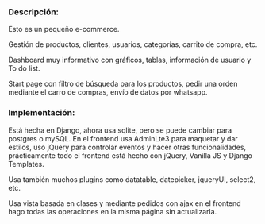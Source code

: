 ### **Descripción:**

Esto es un pequeño e-commerce.

Gestión de productos, clientes, usuarios, categorías, carrito de compra, etc.

Dashboard muy informativo con gráficos, tablas, información de usuario y To do list.

Start page con filtro de búsqueda para los productos, pedir una orden mediante el carro de compras, envío de datos por whatsapp.

### **Implementación:**

Está hecha en Django, ahora usa sqlite, pero se puede cambiar para postgres o mySQL. En el frontend usa AdminLte3 para
maquetar y dar estilos, uso jQuery para controlar eventos y hacer otras funcionalidades, prácticamente todo el frontend
está hecho con jQuery, Vanilla JS y Django Templates.

Usa también muchos plugins como datatable, datepicker, jqueryUI, select2, etc.

Usa vista basada en clases y mediante pedidos con ajax en el frontend hago todas las
operaciones en la misma página sin actualizarla.
